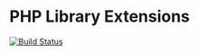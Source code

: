 # PHP Library Extensions

[![Build Status](https://travis-ci.org/51systems/php-stdlib.svg?branch=master)](https://travis-ci.org/51systems/php-stdlib)